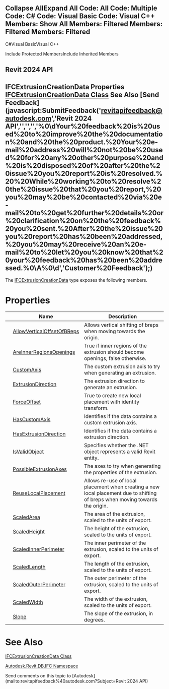 ﻿

Collapse AllExpand All Code: All Code: Multiple Code: C# Code: Visual Basic Code: Visual C++  Members: Show All Members: Filtered Members: Filtered Members: Filtered   
---  
  
C#Visual BasicVisual C++

Include Protected MembersInclude Inherited Members

Revit 2024 API  
---  
IFCExtrusionCreationData Properties  
[IFCExtrusionCreationData Class](9447a335-6861-0533-6896-e6ff1fd41761.md) See Also [Send Feedback](javascript:SubmitFeedback\('revitapifeedback@autodesk.com','Revit 2024 API','','','','%0\\dYour%20feedback%20is%20used%20to%20improve%20the%20documentation%20and%20the%20product.%20Your%20e-mail%20address%20will%20not%20be%20used%20for%20any%20other%20purpose%20and%20is%20disposed%20of%20after%20the%20issue%20you%20report%20is%20resolved.%20%20While%20working%20to%20resolve%20the%20issue%20that%20you%20report,%20you%20may%20be%20contacted%20via%20e-mail%20to%20get%20further%20details%20or%20clarification%20on%20the%20feedback%20you%20sent.%20After%20the%20issue%20you%20report%20has%20been%20addressed,%20you%20may%20receive%20an%20e-mail%20to%20let%20you%20know%20that%20your%20feedback%20has%20been%20addressed.%0\\A%0\\d','Customer%20Feedback'\);)  
---  
  
The [IFCExtrusionCreationData](9447a335-6861-0533-6896-e6ff1fd41761.md) type exposes the following members.

# Properties

|  | Name | Description |
| --- | --- | --- |
|  | [AllowVerticalOffsetOfBReps](903dec76-11dd-2302-4a93-e6ea12910f26.md) | Allows vertical shifting of breps when moving towards the origin. |
|  | [AreInnerRegionsOpenings](5f33204d-6147-d044-2e34-bb9f3168a2b6.md) | True if inner regions of the extrusion should become openings, false otherwise. |
|  | [CustomAxis](080c7d43-0546-b996-b0f1-6ca0ad79bc53.md) | The custom extrusion axis to try when generating an extrusion. |
|  | [ExtrusionDirection](5f5c831f-f0dd-f46a-028c-dd0d6ac09123.md) | The extrusion direction to generate an extrusion. |
|  | [ForceOffset](f30370e6-0b0f-2e41-ac1e-d54fa189c672.md) | True to create new local placement with identity transform. |
|  | [HasCustomAxis](c40ae541-f0bc-fc8d-3fa8-5a40a5183d34.md) | Identifies if the data contains a custom extrusion axis. |
|  | [HasExtrusionDirection](7b1c95e7-5d86-5151-9969-0beaf98b7d89.md) | Identifies if the data contains a extrusion direction. |
|  | [IsValidObject](51dcad87-fd8f-4776-ed1c-e9cdd6dd808f.md) | Specifies whether the .NET object represents a valid Revit entity. |
|  | [PossibleExtrusionAxes](ce756e53-f2a1-190d-0004-d0ba6d6e7988.md) | The axes to try when generating the properties of the extrusion. |
|  | [ReuseLocalPlacement](85c18673-c186-4313-a063-9658072de7fa.md) | Allows re-use of local placement when creating a new local placement due to shifting of breps when moving towards the origin. |
|  | [ScaledArea](02b42f72-06de-b50c-b542-943aef85958d.md) | The area of the extrusion, scaled to the units of export. |
|  | [ScaledHeight](a6b5d0b7-3cfa-b9db-a273-e2aac2360a57.md) | The height of the extrusion, scaled to the units of export. |
|  | [ScaledInnerPerimeter](81db0c0e-c1df-7b1c-736e-04ccb1a4f134.md) | The inner perimeter of the extrusion, scaled to the units of export. |
|  | [ScaledLength](8c1426ed-4987-665a-0dad-01cd4e8605b7.md) | The length of the extrusion, scaled to the units of export. |
|  | [ScaledOuterPerimeter](c9e65d57-e306-0549-4b52-91eb47926b8a.md) | The outer perimeter of the extrusion, scaled to the units of export. |
|  | [ScaledWidth](0311bde5-b7c0-b381-4981-d9bab8b9727a.md) | The width of the extrusion, scaled to the units of export. |
|  | [Slope](881d9da7-e457-8116-0fc1-2340037a04bb.md) | The slope of the extrusion, in degrees. |
  
# See Also

[IFCExtrusionCreationData Class](9447a335-6861-0533-6896-e6ff1fd41761.md)

[Autodesk.Revit.DB.IFC Namespace](b823fafb-1ba1-896b-4097-142c2817ce74.md)

Send comments on this topic to [Autodesk](mailto:revitapifeedback%40autodesk.com?Subject=Revit 2024 API)